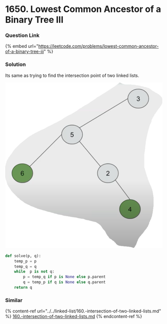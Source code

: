 # 1650. Lowest Common Ancestor of a Binary Tree III

### Question Link

{% embed url="https://leetcode.com/problems/lowest-common-ancestor-of-a-binary-tree-iii" %}

### Solution

Its same as trying to find the intersection point of two linked lists.

![](<../../../.gitbook/assets/image (1) (1).png>)

```python
def solve(p, q):
    temp_p = p
    temp_q = q
    while  p is not q:
        p = temp_q if p is None else p.parent
        q = temp_p if q is None else q.parent
    return q
```

### Similar

{% content-ref url="../../linked-list/160.-intersection-of-two-linked-lists.md" %}
[160.-intersection-of-two-linked-lists.md](../../linked-list/160.-intersection-of-two-linked-lists.md)
{% endcontent-ref %}
